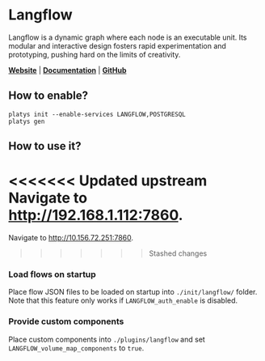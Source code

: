 # Langflow

Langflow is a dynamic graph where each node is an executable unit. Its modular and interactive design fosters rapid experimentation and prototyping, pushing hard on the limits of creativity. 

**[Website](https://www.langflow.org/)** | **[Documentation](https://docs.langflow.org/)** | **[GitHub](https://github.com/langflow-ai/langflow)**

## How to enable?

```
platys init --enable-services LANGFLOW,POSTGRESQL
platys gen
```

## How to use it?

<<<<<<< Updated upstream
Navigate to <http://192.168.1.112:7860>.
=======
Navigate to <http://10.156.72.251:7860>.
>>>>>>> Stashed changes

### Load flows on startup

Place flow JSON files to be loaded on startup into `./init/langflow/` folder. Note that this feature only works if `LANGFLOW_auth_enable` is disabled.

### Provide custom components

Place custom components into `./plugins/langflow` and set `LANGFLOW_volume_map_components` to `true`.